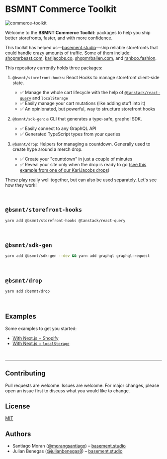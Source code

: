 # BSMNT Commerce Toolkit

![commerce-toolkit](https://user-images.githubusercontent.com/40034115/195423154-223a8187-5c3c-4caa-a19a-843b07d1684a.jpeg)

Welcome to the **BSMNT Commerce Toolkit**: packages to help you ship better storefronts, faster, and with more confidence.

This toolkit has helped us—[basement.studio](https://basement.studio/)—ship reliable storefronts that could handle crazy amounts of traffic. Some of them include: [shopmrbeast.com](https://shopmrbeast.com/), [karljacobs.co](https://karljacobs.co/), [shopmrballen.com](https://shopmrballen.com/), and [ranboo.fashion](https://ranboo.fashion/).

This repository currently holds three packages:

1. `@bsmnt/storefront-hooks`: React Hooks to manage storefront client-side state.
    - ✅ Manage the whole cart lifecycle with the help of [`@tanstack/react-query`](https://tanstack.com/query/v4) and `localStorage`
    - ✅ Easily manage your cart mutations (like adding stuff into it)
    - ✅ An opinionated, but powerful, way to structure storefront hooks

2. `@bsmnt/sdk-gen`: a CLI that generates a type-safe, graphql SDK.
    - ✅ Easily connect to any GraphQL API
    - ✅ Generated TypeScript types from your queries

3. `@bsmnt/drop`: Helpers for managing a countdown. Generally used to create hype around a merch drop.
    - ✅ Create your "countdown" in just a couple of minutes
    - ✅ Reveal your site only when the drop is ready to go ([see this example from one of our KarlJacobs drops](https://twitter.com/MikaelSargsyan/status/1578131832331272224))

These play really well together, but can also be used separately. Let's see how they work!

<br />

## `@bsmnt/storefront-hooks`

```zsh
yarn add @bsmnt/storefront-hooks @tanstack/react-query
```

<br />
 
## `@bsmnt/sdk-gen`

```zsh
yarn add @bsmnt/sdk-gen --dev && yarn add graphql graphql-request
```

<br />

## `@bsmnt/drop`

```zsh
yarn add @bsmnt/drop
```

<br />

## Examples

Some examples to get you started:

- [With Next.js + Shopify](./examples/nextjs-shopify)
- [With Next.js + `localStorage`](./examples/nextjs-localstorage)

<br />

---

## Contributing

Pull requests are welcome. Issues are welcome. For major changes, please open an issue first to discuss what you would like to change.

## License

[MIT](https://choosealicense.com/licenses/mit/)

## Authors

- Santiago Moran ([@morangsantiago](https://twitter.com/morangsantiago)) – [basement.studio](https://basement.studio)
- Julian Benegas ([@julianbenegas8](https://twitter.com/julianbenegas8)) – [basement.studio](https://basement.studio)
